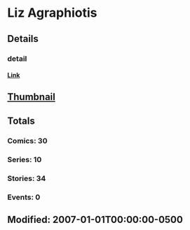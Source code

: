 # Liz  Agraphiotis 
## Details
### detail
#### [Link](http://marvel.com/comics/creators/2529/liz_agraphiotis?utm_campaign=apiRef&utm_source=225578a89fc76f3d20fbffda5d17a88d)
## [Thumbnail](http://i.annihil.us/u/prod/marvel/i/mg/c/50/4bc335fd66b7a.jpg)
## Totals
### Comics: 30
### Series: 10
### Stories: 34
### Events: 0
## Modified: 2007-01-01T00:00:00-0500